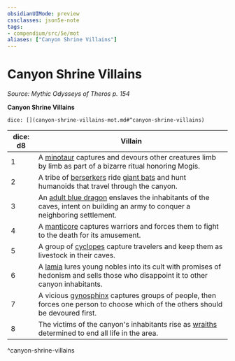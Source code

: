 ```yaml
---
obsidianUIMode: preview
cssclasses: json5e-note
tags:
- compendium/src/5e/mot
aliases: ["Canyon Shrine Villains"]
---
```

# Canyon Shrine Villains
*Source: Mythic Odysseys of Theros p. 154* 

**Canyon Shrine Villains**

`dice: [](canyon-shrine-villains-mot.md#^canyon-shrine-villains)`

| dice: d8 | Villain |
|----------|---------|
| 1 | A [minotaur](/2-Mechanics/CLI/bestiary/monstrosity/minotaur.md) captures and devours other creatures limb by limb as part of a bizarre ritual honoring Mogis. |
| 2 | A tribe of [berserkers](/2-Mechanics/CLI/bestiary/humanoid/berserker.md) ride [giant bats](/2-Mechanics/CLI/bestiary/beast/giant-bat.md) and hunt humanoids that travel through the canyon. |
| 3 | An [adult blue dragon](/2-Mechanics/CLI/bestiary/dragon/adult-blue-dragon.md) enslaves the inhabitants of the caves, intent on building an army to conquer a neighboring settlement. |
| 4 | A [manticore](/2-Mechanics/CLI/bestiary/monstrosity/manticore.md) captures warriors and forces them to fight to the death for its amusement. |
| 5 | A group of [cyclopes](/2-Mechanics/CLI/bestiary/giant/cyclops.md) capture travelers and keep them as livestock in their caves. |
| 6 | A [lamia](/2-Mechanics/CLI/bestiary/monstrosity/lamia.md) lures young nobles into its cult with promises of hedonism and sells those who disappoint it to other canyon inhabitants. |
| 7 | A vicious [gynosphinx](/2-Mechanics/CLI/bestiary/monstrosity/gynosphinx.md) captures groups of people, then forces one person to choose which of the others should be devoured first. |
| 8 | The victims of the canyon's inhabitants rise as [wraiths](/2-Mechanics/CLI/bestiary/undead/wraith.md) determined to end all life in the area. |
^canyon-shrine-villains